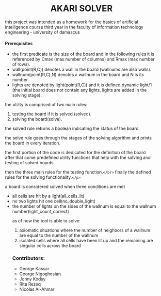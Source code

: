 <h1 align='center' >AKARI SOLVER </h1>
<p> this project was intended as a homework for the basics of artificial intelligence course third year in the faculty of information technology engineering - university of damascus</p>

<h4>Prerequisites</h4>
<ul>
<li>the first predicate is the size of the board and in the following rules it is referenced by Cmax (max number of columns) and Rmax (max number of rows).</li>
<li>wall(point(R,C)) denotes a wall in the board (wallnums are also walls).</li>
<li>wallnum(point(R,C),N) denotes a wallnum in the board and N is its number.</li>
<li>lights are denoted by light(point(R,C)) and it is defined dynamic light/1 (the initial board does not contain any lights, lights are added in the solving stage).</li>
</ul>

<p> the utility is comprised of two main rules:<ol><li>testing the board if it is solved (solved).</li><li>solving the board(solve).</li></ol></p>

<p>the solved rule returns a boolean indicating the status of the board.</p>
<p>the solve rule goes through the stages of the solving algorithm and prints the board in every iteration.</p>
<p>the first portion of the code is dedicated for the definition of the board</br>
after that come predefined utility functions that help with the solving and testing of solved boards.</br>

then the three main rules for the testing function.`</br>`
finally the defined rules for the solving functionality.`</p>`

<p>a board is considered solved when three conditions are met</p><ul><li>all cells are hit by a light(all_cells_lit)</li><li>no two lights hit one cell(no_double_light)</li><li>the number of lights on the sides of the wallnum is equal to the wallnum number(light_count_correct)</li>

<p>as of now the tool is able to solve:<ol><li> axiomatic situations where the number of neighbors of a wallnum are equal to the number of the wallnum</li>
<li> isolated cells where all cells have been lit up and the remaining are singular cells across the board</li></ol>

<footer> <h3>Contributors:</h3>
  <ul>
        <li>George Kassar</li>
        <li>George Nigoghosian</li>
        <li>Johny Kodsy</li>
	<li>Rita Rezeq</li>
        <li>Nicolas Al-Ahmar</li>
</ul>
</footer>
<!-- hello-->
